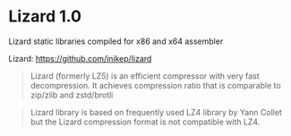# Lizard 1.0

Lizard static libraries compiled for x86 and x64 assembler 

Lizard: https://github.com/inikep/lizard

> Lizard (formerly LZ5) is an efficient compressor with very fast decompression. It achieves compression ratio that is comparable to zip/zlib and zstd/brotli

> Lizard library is based on frequently used LZ4 library by Yann Collet but the Lizard compression format is not compatible with LZ4.
